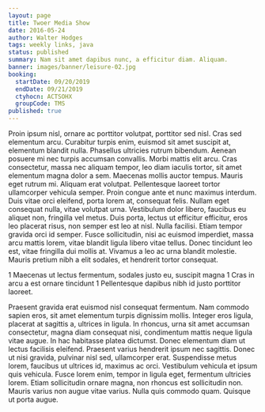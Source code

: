 ```yaml
---
layout: page
title: Twoer Media Show
date: 2016-05-24
author: Walter Hodges
tags: weekly links, java
status: published
summary: Nam sit amet dapibus nunc, a efficitur diam. Aliquam.
banner: images/banner/leisure-02.jpg
booking:
  startDate: 09/20/2019
  endDate: 09/21/2019
  ctyhocn: ACTSOHX
  groupCode: TMS
published: true
---
```

Proin ipsum nisl, ornare ac porttitor volutpat, porttitor sed nisl. Cras sed elementum arcu. Curabitur turpis enim, euismod sit amet suscipit at, elementum blandit nulla. Phasellus ultricies rutrum bibendum. Aenean posuere mi nec turpis accumsan convallis. Morbi mattis elit arcu. Cras consectetur, massa nec aliquam tempor, leo diam iaculis tortor, sit amet elementum magna dolor a sem. Maecenas mollis auctor tempus. Mauris eget rutrum mi. Aliquam erat volutpat. Pellentesque laoreet tortor ullamcorper vehicula semper. Proin congue ante et nunc maximus interdum. Duis vitae orci eleifend, porta lorem at, consequat felis. Nullam eget consequat nulla, vitae volutpat urna. Vestibulum dolor libero, faucibus eu aliquet non, fringilla vel metus.
Duis porta, lectus ut efficitur efficitur, eros leo placerat risus, non semper est leo at nisl. Nulla facilisi. Etiam tempor gravida orci id semper. Fusce sollicitudin, nisi ac euismod imperdiet, massa arcu mattis lorem, vitae blandit ligula libero vitae tellus. Donec tincidunt leo est, vitae fringilla dui mollis at. Vivamus a leo ac urna blandit molestie. Mauris pretium nibh a elit sodales, et hendrerit tortor consequat.

1 Maecenas ut lectus fermentum, sodales justo eu, suscipit magna
1 Cras in arcu a est ornare tincidunt
1 Pellentesque dapibus nibh id justo porttitor laoreet.

Praesent gravida erat euismod nisl consequat fermentum. Nam commodo sapien eros, sit amet elementum turpis dignissim mollis. Integer eros ligula, placerat at sagittis a, ultrices in ligula. In rhoncus, urna sit amet accumsan consectetur, magna diam consequat nisi, condimentum mattis neque ligula vitae augue. In hac habitasse platea dictumst. Donec elementum diam ut lectus facilisis eleifend. Praesent varius hendrerit ipsum nec sagittis. Donec ut nisi gravida, pulvinar nisl sed, ullamcorper erat. Suspendisse metus lorem, faucibus ut ultrices id, maximus ac orci. Vestibulum vehicula et ipsum quis vehicula. Fusce lorem enim, tempor in ligula eget, fermentum ultricies lorem. Etiam sollicitudin ornare magna, non rhoncus est sollicitudin non. Mauris varius non augue vitae varius. Nulla quis commodo quam. Quisque ut porta augue.
